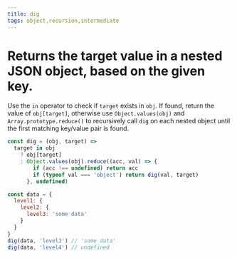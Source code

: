 ```yaml
---
title: dig
tags: object,recursion,intermediate
---
```


# Returns the target value in a nested JSON object, based on the given key.

Use the `in` operator to check if `target` exists in `obj`.
If found, return the value of `obj[target]`, otherwise use `Object.values(obj)` and `Array.prototype.reduce()` to recursively call `dig` on each nested object until the first matching key/value pair is found.

```js
const dig = (obj, target) =>
  target in obj
    ? obj[target]
    : Object.values(obj).reduce((acc, val) => {
        if (acc !== undefined) return acc
        if (typeof val === 'object') return dig(val, target)
      }, undefined)
```

```js
const data = {
  level1: {
    level2: {
      level3: 'some data'
    }
  }
}
dig(data, 'level3') // 'some data'
dig(data, 'level4') // undefined
```
